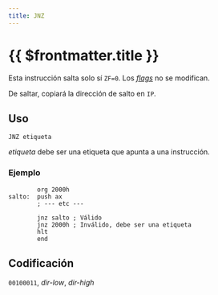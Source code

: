 ```yaml
---
title: JNZ
---
```


# {{ $frontmatter.title }}

Esta instrucción salta solo sí `ZF=0`. Los [_flags_](../cpu#flags) no se modifican.

De saltar, copiará la dirección de salto en `IP`.

## Uso

```vonsim
JNZ etiqueta
```

_etiqueta_ debe ser una etiqueta que apunta a una instrucción.

### Ejemplo

```vonsim
        org 2000h
salto:  push ax
        ; --- etc ---

        jnz salto ; Válido
        jnz 2000h ; Inválido, debe ser una etiqueta
        hlt
        end
```

## Codificación

`00100011`, _dir-low_, _dir-high_
